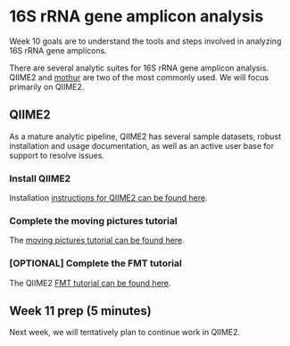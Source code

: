# 16S rRNA gene amplicon analysis

Week 10 goals are to understand the tools and steps involved in analyzing 16S rRNA gene amplicons.

There are several analytic suites for 16S rRNA gene amplicon analysis. QIIME2 and [mothur](https://mothur.org) are two of the most commonly used. We will focus primarily on QIIME2.

## QIIME2

As a mature analytic pipeline, QIIME2 has several sample datasets, robust installation and usage documentation, as well as an active user base for support to resolve issues.

### Install QIIME2

Installation [instructions for QIIME2 can be found here](https://docs.qiime2.org/2023.2/install/).

### Complete the moving pictures tutorial

The [moving pictures tutorial can be found here](https://docs.qiime2.org/2023.2/tutorials/moving-pictures/).

### [OPTIONAL] Complete the FMT tutorial

The QIIME2 [FMT tutorial can be found here](https://docs.qiime2.org/2023.2/tutorials/fmt/).

## Week 11 prep (5 minutes)

Next week, we will tentatively plan to continue work in QIIME2.

